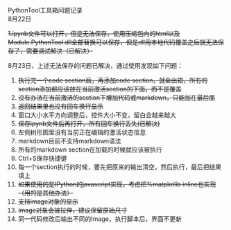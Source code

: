 PythonTool工具箱问题记录  
8月22日

~~1.ipynb文件可以打开，但是无法保存，使用压缩包内的html以及Module.PythonTool.dll全部替换可以保存，但是dll用本地代码覆盖之后就无法保存了，需要调试解决（已解决）~~

8月23日，上述无法保存的问题已解决，通过使用发现如下问题：

1. ~~执行完一个code section后，再添加code section，就会出错，所有的section添加都应该放在当前激活section的下面，而不是覆盖~~
2. ~~没有办法在当前激活的section下增加代码或markdown，只能加在最后面~~
3. ~~返回结果里也没有回车换行显示~~
4. 窗口大小水平方向调整后，控件大小不变，留白会越来越大
5. ~~保存ipynb文件后再打开，所有回车换行丢失\(已解决\)~~
6. 左侧树形图里没有当前正在编辑的激活状态信息
7. markdown目前不支持markdown语法
8. 所有的markdown section在加载的时候就应该被执行
9. Ctrl+S保存快捷键
10. 每一个section执行的时候，要先把原来的输出清空，然后执行，最后把结果填上
11. ~~如果使用的是IPython的javascript实现，考虑把%matplotlib inline也实现（用的是其他办法）~~
12. ~~支持image对象的显示~~
13. ~~Image对象会被拉伸，建议保留原始尺寸~~
14. 同一代码修改后输出不同的Image，执行脚本后，界面不更新



